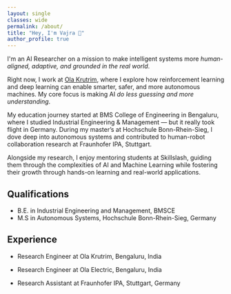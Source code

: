 ```yaml
---
layout: single
classes: wide
permalink: /about/
title: "Hey, I'm Vajra 👋"
author_profile: true
---
```


I'm an AI Researcher on a mission to make intelligent systems more *human-aligned, adaptive, and grounded in the real world*.

Right now, I work at [Ola Krutrim](https://www.olakrutrim.com/), where I explore how reinforcement learning and deep learning can enable smarter, safer, and more autonomous machines. My core focus is making AI *do less guessing and more understanding*.

My education journey started at BMS College of Engineering in Bengaluru, where I studied Industrial Engineering & Management — but it really took flight in Germany. During my master’s at Hochschule Bonn-Rhein-Sieg, I dove deep into autonomous systems and contributed to human-robot collaboration research at Fraunhofer IPA, Stuttgart.

Alongside my research, I enjoy mentoring students at Skillslash, guiding them through the complexities of AI and Machine Learning while fostering their growth through hands-on learning and real-world applications.


## Qualifications 
- B.E. in Industrial Engineering and Management, BMSCE  
- M.S in Autonomous Systems, Hochschule Bonn-Rhein-Sieg, Germany


## Experience 
 - Research Engineer at Ola Krutrim, Bengaluru, India
    
 - Research Engineer at Ola Electric, Bengaluru, India

 - Research Assistant at Fraunhofer IPA, Stuttgart, Germany


